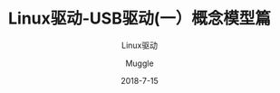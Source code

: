 ---
layout:     post
title:      Linux驱动-USB驱动(一）概念模型篇
subtitle:   Linux驱动
date:       2018-7-15
author:     Muggle
header-img:
catalog: 	 true
tags:
    - Linux驱动
---